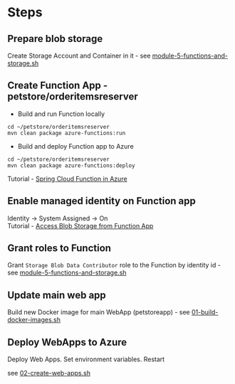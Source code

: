 # Steps

## Prepare blob storage
Create Storage Account and Container in it - see [module-5-functions-and-storage.sh](./module-5-functions-and-storage.sh)

## Create Function App - petstore/orderitemsreserver
- Build and run Function locally
```
cd ~/petstore/orderitemsreserver
mvn clean package azure-functions:run
```
- Build and deploy Function app to Azure
```
cd ~/petstore/orderitemsreserver
mvn clean package azure-functions:deploy
```
Tutorial - [Spring Cloud Function in Azure](https://learn.microsoft.com/en-us/azure/developer/java/spring-framework/getting-started-with-spring-cloud-function-in-azure)


## Enable managed identity on Function app
Identity -> System Assigned -> On  
Tutorial - [Access Blob Storage from Function App](https://learn.microsoft.com/en-us/azure/app-service/scenario-secure-app-access-storage?tabs=azure-portal)


## Grant roles to Function
Grant `Storage Blob Data Contributor` role to the Function by identity id - see [module-5-functions-and-storage.sh](./module-5-functions-and-storage.sh)


## Update main web app
Build new Docker image for main WebApp (petstoreapp) - see [01-build-docker-images.sh](./01-build-docker-images.sh)


## Deploy WebApps to Azure
Deploy Web Apps.
Set environment variables.
Restart

see [02-create-web-apps.sh](./02-create-web-apps.sh)